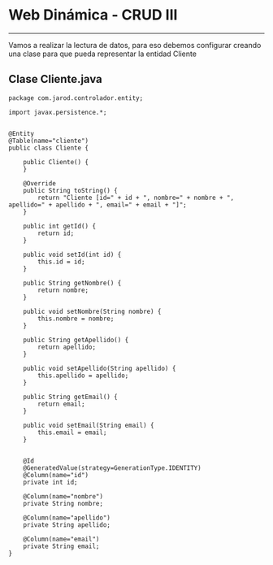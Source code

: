 # Web Dinámica - CRUD III

---

Vamos a realizar la lectura de datos, para eso debemos configurar creando una clase para que pueda representar la entidad Cliente

## Clase Cliente.java

    package com.jarod.controlador.entity;

    import javax.persistence.*;


    @Entity
    @Table(name="cliente")
    public class Cliente {	

        public Cliente() {
        }
        
        @Override
        public String toString() {
            return "Cliente [id=" + id + ", nombre=" + nombre + ", apellido=" + apellido + ", email=" + email + "]";
        }

        public int getId() {
            return id;
        }

        public void setId(int id) {
            this.id = id;
        }

        public String getNombre() {
            return nombre;
        }

        public void setNombre(String nombre) {
            this.nombre = nombre;
        }

        public String getApellido() {
            return apellido;
        }

        public void setApellido(String apellido) {
            this.apellido = apellido;
        }

        public String getEmail() {
            return email;
        }

        public void setEmail(String email) {
            this.email = email;
        }


        @Id
        @GeneratedValue(strategy=GenerationType.IDENTITY)
        @Column(name="id")
        private int id;
        
        @Column(name="nombre")
        private String nombre;
        
        @Column(name="apellido")
        private String apellido;
        
        @Column(name="email")
        private String email;
    }
